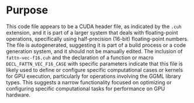 # Purpose
This code file appears to be a CUDA header file, as indicated by the `.cuh` extension, and it is part of a larger system that deals with floating-point operations, specifically using half-precision (16-bit) floating-point numbers. The file is autogenerated, suggesting it is part of a build process or a code generation system, and it should not be manually edited. The inclusion of `fattn-vec-f16.cuh` and the declaration of a function or macro `DECL_FATTN_VEC_F16_CASE` with specific parameters indicate that this file is likely used to define or configure specific computational cases or kernels for GPU execution, particularly for operations involving the GGML library types. This suggests a narrow functionality focused on optimizing or configuring specific computational tasks for performance on GPU hardware.
